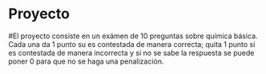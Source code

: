 # Proyecto
#El proyecto consiste en un exámen de 10 preguntas sobre química básica. Cada una da 1 punto su es contestada de manera correcta; quita 1 punto si es contestada de manera incorrecta y si no se sabe la respuesta se puede poner 0 para que no se haga una penalización.
